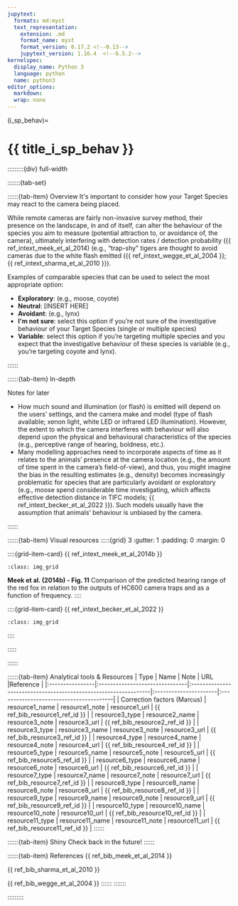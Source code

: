 ```yaml
---
jupytext:
  formats: md:myst
  text_representation:
    extension: .md
    format_name: myst
    format_version: 0.17.2 <!--0.13-->
    jupytext_version: 1.16.4  <!--6.5.2-->
kernelspec:
  display_name: Python 3
  language: python
  name: python3
editor_options: 
  markdown: 
  wrap: none
---
```

(i_sp_behav)=
# {{ title_i_sp_behav }}

:::::::::{div} full-width

:::::::{tab-set}

::::::{tab-item} Overview
It's important to consider how your Target Species may react to the camera being placed.

While remote cameras are fairly non-invasive survey method, their presence on the landscape, in and of itself, can alter the behaviour of the species you aim to measure (potential attraction to, or avoidance of, the camera), ultimately interfering with detection rates / detection probability ({{ ref_intext_meek_et_al_2014) (e.g., “trap-shy” tigers are thought to avoid cameras due to the white flash emitted ({{ ref_intext_wegge_et_al_2004 }}; {{ ref_intext_sharma_et_al_2010 }}).

Examples of comparable species that can be used to select the most appropriate option:
- **Exploratory**: (e.g., moose, coyote)
- **Neutral**: [INSERT HERE]
- **Avoidant**: (e.g., lynx)
- **I'm not sure**: select this option if you’re not sure of the investigative behaviour of your Target Species (single or multiple species)
- **Variable**: select this option if you’re targeting multiple species and you expect that the investigative behaviour of these species is variable (e.g., you’re targeting coyote and lynx).

::::::

::::::{tab-item} In-depth

Notes for later
- How much sound and illumination (or flash) is emitted will depend on the users’ settings, and the camera make and model (type of flash available; xenon light, white LED or infrared LED illumination). However, the extent to which the camera interferes with behaviour will also depend upon the physical and behavioural characteristics of the species (e.g., perceptive range of hearing, boldness, etc.).
- Many modelling approaches need to incorporate aspects of time as it relates to the animals’ presence at the camera location (e.g., the amount of time spent in the camera’s field-of-view), and thus, you might imagine the bias in the resulting estimates (e.g., density) becomes increasingly problematic for species that are particularly avoidant or exploratory (e.g., moose spend considerable time investigating, which affects effective detection distance in TIFC models; {{ ref_intext_becker_et_al_2022 }}). Such models usually have the assumption that animals’ behaviour is unbiased by the camera.

::::::

::::::{tab-item} Visual resources
:::::{grid} 3
:gutter: 1
:padding: 0
:margin: 0

::::{grid-item-card} {{ ref_intext_meek_et_al_2014b }}
```{figure} ../03_images/03_image_files/meek_et_al_2014_fig11.png
:class: img_grid
```

**Meek et al. (2014b) - Fig. 11** Comparison of the predicted hearing range of the red fox in relation to the outputs of HC600 camera traps and as a function of frequency.
::::

::::{grid-item-card} {{ ref_intext_becker_et_al_2022 }}
```{figure} ../03_images/03_image_files/becker_et_al_2022_fig4.png
:class: img_grid
```
::::

:::::

::::::

::::::{tab-item} Analytical tools & Resources
| Type | Name | Note | URL |Reference |
|:----------------|:-------------------------------|:----------------------------------------------------------------|:----------------------|:----------------------------------------|
| Correction factors (Marcus) | resource1_name | resource1_note | resource1_url | {{ ref_bib_resource1_ref_id }} |
| resource3_type | resource2_name | resource3_note | resource3_url | {{ ref_bib_resource2_ref_id }} |
| resource3_type | resource3_name | resource3_note | resource3_url | {{ ref_bib_resource3_ref_id }} |
| resource4_type | resource4_name | resource4_note | resource4_url | {{ ref_bib_resource4_ref_id }} |
| resource5_type | resource5_name | resource5_note | resource5_url | {{ ref_bib_resource5_ref_id }} |
| resource6_type | resource6_name | resource6_note | resource6_url | {{ ref_bib_resource6_ref_id }} |
| resource7_type | resource7_name | resource7_note | resource7_url | {{ ref_bib_resource7_ref_id }} |
| resource8_type | resource8_name | resource8_note | resource8_url | {{ ref_bib_resource8_ref_id }} |
| resource9_type | resource9_name | resource9_note | resource9_url | {{ ref_bib_resource9_ref_id }} |
| resource10_type | resource10_name | resource10_note | resource10_url | {{ ref_bib_resource10_ref_id }} |
| resource11_type | resource11_name | resource11_note | resource11_url | {{ ref_bib_resource11_ref_id }} |
::::::

::::::{tab-item} Shiny
Check back in the future!
::::::

::::::{tab-item} References
{{ ref_bib_meek_et_al_2014 }}

{{ ref_bib_sharma_et_al_2010 }}

{{ ref_bib_wegge_et_al_2004 }}
::::::
:::::::

:::::::::